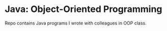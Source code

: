 # Java: Object-Oriented Programming
Repo contains Java programs I wrote with colleagues in OOP class.
